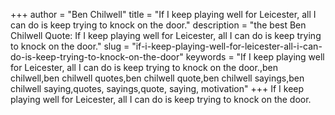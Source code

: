 +++
author = "Ben Chilwell"
title = "If I keep playing well for Leicester, all I can do is keep trying to knock on the door."
description = "the best Ben Chilwell Quote: If I keep playing well for Leicester, all I can do is keep trying to knock on the door."
slug = "if-i-keep-playing-well-for-leicester-all-i-can-do-is-keep-trying-to-knock-on-the-door"
keywords = "If I keep playing well for Leicester, all I can do is keep trying to knock on the door.,ben chilwell,ben chilwell quotes,ben chilwell quote,ben chilwell sayings,ben chilwell saying,quotes, sayings,quote, saying, motivation"
+++
If I keep playing well for Leicester, all I can do is keep trying to knock on the door.
